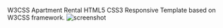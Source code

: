 W3CSS Apartment Rental HTML5 CSS3 Responsive Template based on  W3CSS framework.
![screenshot](images/w3css-apartment-rental-screenshot.jpg)
